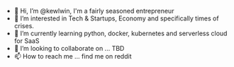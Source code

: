 - 👋 Hi, I’m @kewlwin, I'm a fairly seasoned entrepreneur
- 👀 I’m interested in Tech & Startups, Economy and specifically times of crises.
- 🌱 I’m currently learning python, docker, kubernetes and serverless cloud for SaaS
- 💞️ I’m looking to collaborate on ... TBD
- 📫 How to reach me ... find me on reddit

<!---
kewlwin/kewlwin is a ✨ special ✨ repository because its `README.md` (this file) appears on your GitHub profile.
You can click the Preview link to take a look at your changes.
--->
